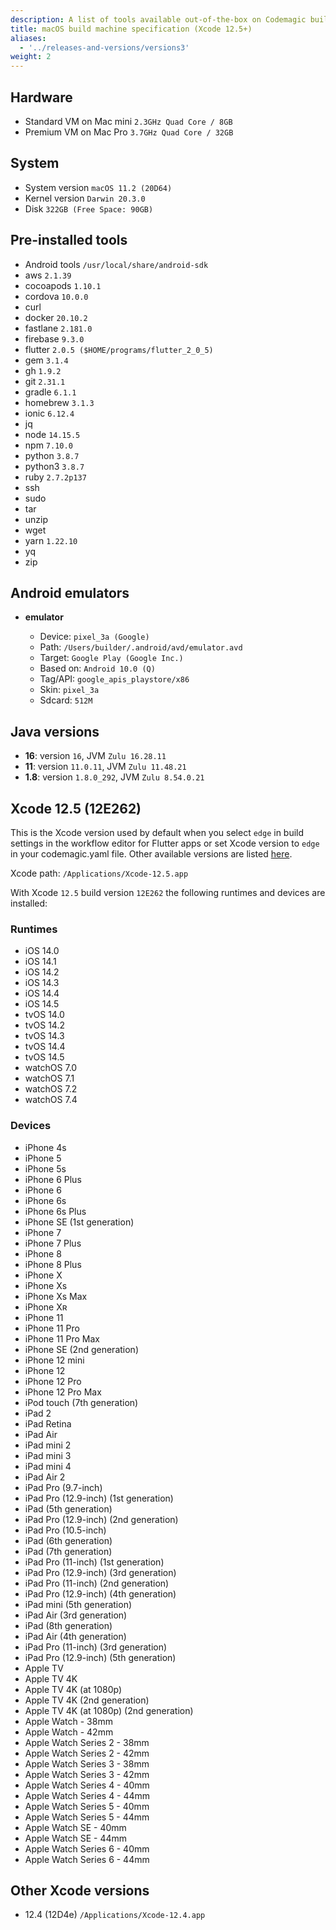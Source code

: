 ```yaml
---
description: A list of tools available out-of-the-box on Codemagic build machines.
title: macOS build machine specification (Xcode 12.5+)
aliases:
  - '../releases-and-versions/versions3'
weight: 2
---
```


## Hardware

- Standard VM on Mac mini `2.3GHz Quad Core / 8GB`
- Premium VM on Mac Pro `3.7GHz Quad Core / 32GB`

## System

- System version `macOS 11.2 (20D64)`
- Kernel version `Darwin 20.3.0`
- Disk `322GB (Free Space: 90GB)`

## Pre-installed tools

- Android tools `/usr/local/share/android-sdk`
- aws `2.1.39`
- cocoapods `1.10.1`
- cordova `10.0.0`
- curl
- docker `20.10.2`
- fastlane `2.181.0`
- firebase `9.3.0`
- flutter `2.0.5 ($HOME/programs/flutter_2_0_5)`
- gem `3.1.4`
- gh `1.9.2`
- git `2.31.1`
- gradle `6.1.1`
- homebrew `3.1.3`
- ionic `6.12.4`
- jq
- node `14.15.5`
- npm `7.10.0`
- python `3.8.7`
- python3 `3.8.7`
- ruby `2.7.2p137`
- ssh
- sudo
- tar
- unzip
- wget
- yarn `1.22.10`
- yq
- zip

## Android emulators

- **emulator**

    - Device: `pixel_3a (Google)`
    - Path: `/Users/builder/.android/avd/emulator.avd`
    - Target: `Google Play (Google Inc.)`
    - Based on: `Android 10.0 (Q)`
    - Tag/API: `google_apis_playstore/x86`
    - Skin: `pixel_3a`
    - Sdcard: `512M`

## Java versions

- **16**: version `16`, JVM `Zulu 16.28.11`
- **11**: version `11.0.11`, JVM `Zulu 11.48.21`
- **1.8**: version `1.8.0_292`, JVM `Zulu 8.54.0.21`

## Xcode 12.5 (12E262)

This is the Xcode version used by default when you select `edge` in build settings in the workflow editor for Flutter apps or set Xcode version to `edge` in your codemagic.yaml file. Other available versions are listed [here](#other-xcode-versions).

Xcode path: `/Applications/Xcode-12.5.app`

With Xcode `12.5` build version `12E262` the following runtimes and devices are installed:

### Runtimes

- iOS 14.0
- iOS 14.1
- iOS 14.2
- iOS 14.3
- iOS 14.4
- iOS 14.5
- tvOS 14.0
- tvOS 14.2
- tvOS 14.3
- tvOS 14.4
- tvOS 14.5
- watchOS 7.0
- watchOS 7.1
- watchOS 7.2
- watchOS 7.4

### Devices

- iPhone 4s
- iPhone 5
- iPhone 5s
- iPhone 6 Plus
- iPhone 6
- iPhone 6s
- iPhone 6s Plus
- iPhone SE (1st generation)
- iPhone 7
- iPhone 7 Plus
- iPhone 8
- iPhone 8 Plus
- iPhone X
- iPhone Xs
- iPhone Xs Max
- iPhone Xʀ
- iPhone 11
- iPhone 11 Pro
- iPhone 11 Pro Max
- iPhone SE (2nd generation)
- iPhone 12 mini
- iPhone 12
- iPhone 12 Pro
- iPhone 12 Pro Max
- iPod touch (7th generation)
- iPad 2
- iPad Retina
- iPad Air
- iPad mini 2
- iPad mini 3
- iPad mini 4
- iPad Air 2
- iPad Pro (9.7-inch)
- iPad Pro (12.9-inch) (1st generation)
- iPad (5th generation)
- iPad Pro (12.9-inch) (2nd generation)
- iPad Pro (10.5-inch)
- iPad (6th generation)
- iPad (7th generation)
- iPad Pro (11-inch) (1st generation)
- iPad Pro (12.9-inch) (3rd generation)
- iPad Pro (11-inch) (2nd generation)
- iPad Pro (12.9-inch) (4th generation)
- iPad mini (5th generation)
- iPad Air (3rd generation)
- iPad (8th generation)
- iPad Air (4th generation)
- iPad Pro (11-inch) (3rd generation)
- iPad Pro (12.9-inch) (5th generation)
- Apple TV
- Apple TV 4K
- Apple TV 4K (at 1080p)
- Apple TV 4K (2nd generation)
- Apple TV 4K (at 1080p) (2nd generation)
- Apple Watch - 38mm
- Apple Watch - 42mm
- Apple Watch Series 2 - 38mm
- Apple Watch Series 2 - 42mm
- Apple Watch Series 3 - 38mm
- Apple Watch Series 3 - 42mm
- Apple Watch Series 4 - 40mm
- Apple Watch Series 4 - 44mm
- Apple Watch Series 5 - 40mm
- Apple Watch Series 5 - 44mm
- Apple Watch SE - 40mm
- Apple Watch SE - 44mm
- Apple Watch Series 6 - 40mm
- Apple Watch Series 6 - 44mm

## Other Xcode versions

- 12.4 (12D4e) `/Applications/Xcode-12.4.app`

